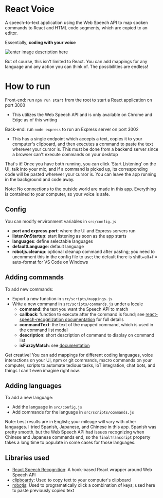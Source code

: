 # React Voice
A speech-to-text application using the Web Speech API to map spoken commands to React and HTML code segments, which are copied to an editor.

Essentially, **coding with your voice**

![enter image description here](https://media.tenor.com/images/5bcb5056e6dfe7f757018ecaa8a4b868/tenor.gif)

But of course, this isn't limited to React. You can add mappings for any language and any action you can think of. The possibilities are endless!

# How to run

Front-end: run `npm run start` from the root to start a React application on port 3000
 - This utilizes the Web Speech API and is only available on Chrome and Edge as of this writing

Back-end: run `node express` to run an Express server on port 3002
 - This has a single endpoint which accepts a text, copies it to your computer's clipboard, and then executes a command to paste the text wherever your cursor is. This must be done from a backend server since a browser can't execute commands on your desktop

That's it! Once you have both running, you can click 'Start Listening' on the UI, talk into your mic, and if a command is picked up, its corresponding code will be pasted wherever your cursor is. You can leave the app running in the background and code away.

Note: No connections to the outside world are made in this app. Everything is contained to your computer, so your voice is safe.

## Config

You can modify environment variables in `src/config.js`
 - **port and express.port**: where the UI and Express servers run
 - **listenOnStartup**: start listening as soon as the app starts
 - **languages**: define selectable languages
 - **defaultLanguage**: default language
 - **robotjs.cleanup**: optional cleanup command after pasting; you need to uncomment this in the config file to use; the default there is shift+alt+f = auto-format for VS Code on Windows

## Adding commands

To add new commands:
 - Export a new function in `src/scripts/mappings.js`
 - Write a new command in `src/scripts/commands.js` under a locale
	 - **command**: the text you want the Speech API to match
	 - **callback**: function to execute after the command is found; see [react-speech-recognization documentation](https://www.npmjs.com/package/react-speech-recognition) for full details
	 - **commandText**: the text of the mapped command, which is used in the command list modal
	 - **description**: short description of command to display on command list
	 - **isFuzzyMatch**: see [documentation](https://www.npmjs.com/package/react-speech-recognition)

Get creative! You can add mappings for different coding languages, voice interactions on your UI, npm or git commands, macro commands on your computer, scripts to automate tedious tasks, IoT integration, chat bots, and things I can't even imagine right now.

## Adding languages

To add a new language:
 - Add the language in `src/config.js`
 - Add commands for the language in `src/scripts/commands.js`

Note: best results are in English; your mileage will vary with other languages. I tried Spanish, Japanese, and Chinese in this app. Spanish was pretty smooth, but the Web Speech API had issues recognizing when Chinese and Japanese commands end, so the `finalTranscript` property takes a long time to populate in some cases for those languages.

## Libraries used

- [React Speech Recognition](https://www.npmjs.com/package/react-speech-recognition): A hook-based React wrapper around Web Speech API
- [clipboardy](https://www.npmjs.com/package/clipboardy): Used to copy text to your computer's clipboard
- [robotjs](https://www.npmjs.com/package/robotjs): Used to programatically click a combination of keys; used here to paste previously copied text
